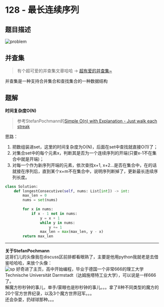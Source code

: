 # 128 - 最长连续序列

## 题目描述
![problem](images/128.png)

## 并查集
>有个超可爱的并查集文章哈哈 -> [超有爱的并查集~](https://blog.csdn.net/niushuai666/article/details/6662911)

并查集是一种支持合并集合和查找集合的一种数据结构

## 题解
**时间复杂度O(N)**
>参考StefanPochmann的[Simple O(n) with Explanation - Just walk each streak](https://leetcode.com/problems/longest-consecutive-sequence/discuss/41057/Simple-O(n)-with-Explanation-Just-walk-each-streak)

思路：  
1. 把数组装进set，这里的时间复杂度为O(N)，后面在set中查找就直接O(1)了；
2. 对集合set中的每个元素x，判断其是否为一个连续序列的开端(只要x-1不在集合中就是开端)；
3. 对每一个作为新序列开端的元素，依次查找x+1, x+2...是否在集合中，在的话就接在序列后，直到某个x+m不在集合中，说明序列断掉了，更新最长连续序列长度。

```python
class Solution:
    def longestConsecutive(self, nums: List[int]) -> int:
        max_len = 0
        nums = set(nums)
        
        for x in nums:
            if x - 1 not in nums:
                y = x + 1
                while y in nums:
                    y += 1
                max_len = max(max_len, y - x)
        return max_len
```

<hr>

**关于StefanPochmann**  
这哥们儿的头像我在discuss区前排都看眼熟了，主要是他用python我就老是去借鉴哈哈哈，来放个头像：  
![sp](images/sp.png)
好奇进了主页，高中开始编程，毕业于德国一个非常666的理工大学Technische Universität Darmstadt（达姆施塔特工业大学），可以说是一样666了。  
解魔方秒秒钟的事儿，单手/蒙眼也是秒秒钟的事儿。。。拿了8种不同类型的魔方的20个官方世界纪录，以及3个魔方世界冠军。。。  
还会杂耍，扔球球那种。。。